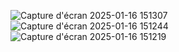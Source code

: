 ![Capture d'écran 2025-01-16 151307](https://github.com/user-attachments/assets/8e8414cd-c060-422f-9f47-1b44f3fe11bb)
![Capture d'écran 2025-01-16 151244](https://github.com/user-attachments/assets/60b96617-9374-4541-b357-bddffa0dbc06)
![Capture d'écran 2025-01-16 151219](https://github.com/user-attachments/assets/cf3f57b5-f175-4362-afbc-62a10f7f1ecd)
